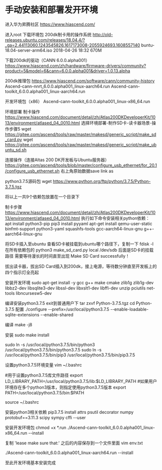 # 手动安装和部署发开环境
进入华为昇腾社区 https://www.hiascend.com/

进入root
下载环境包
200dk制卡用的操作系统 http://old-releases.ubuntu.com/releases/18.04.4/?_ga=2.44113060.1243545826.1617173008-2055924693.1608557140 
buntu-18.04-server-arm64.iso	2018-04-26 18:32 	670M

下载200dk的驱动（CANN 6.0.0.alpha001）
https://www.hiascend.com/zh/hardware/firmware-drivers/community?product=5&model=6&cann=6.0.0.alpha001&driver=1.0.13.alpha

200dk推理包
https://www.hiascend.com/software/cann/community-history
Ascend-cann-nnrt_6.0.0.alpha001_linux-aarch64.run
Ascend-cann-toolkit_6.0.0.alpha001_linux-aarch64.run

开发环境包（x86）
Ascend-cann-toolkit_6.0.0.alpha001_linux-x86_64.run

环境部署
制卡操作
https://www.hiascend.com/document/detail/zh/Atlas200DKDeveloperKit/1013/environment/atlased_04_0010.html
选择环境部署-制作SD卡-读卡器场景-操作步骤5
wget https://gitee.com/ascend/tools/raw/master/makesd/generic_script/make_sd_card.py
wget https://gitee.com/ascend/tools/raw/master/makesd/generic_script/make_ubuntu_sd.sh

连接操作（连接Altas 200 DK开发板与Ubuntu服务器）
https://gitee.com/ascend/tools/blob/master/configure_usb_ethernet/for_20.1/configure_usb_ethernet.sh
右上角原始数据save link as

python3.7.5源码包
wget https://www.python.org/ftp/python/3.7.5/Python-3.7.5.tgz

将以上一共9个依赖包放置在一个目录下

制卡步骤
https://www.hiascend.com/document/detail/zh/Atlas200DKDeveloperKit/1013/environment/atlased_04_0010.html
执行如下命令安装相关python依赖：
apt install python3-pip
pip3 install pyyaml
apt-get install qemu-user-static binfmt-support python3-yaml squashfs-tools gcc-aarch64-linux-gnu g++-aarch64-linux-gnu

将SD卡插入至ubuntu
查看SD卡被挂载到ubuntu哪个路径下，复制一下
fdisk -l
在所有依赖包的
python3 make_sd_card.py local /dev/sdb 后面是SD卡的挂载路径
需要等待漫长的时间直至出现 Make SD Card successfully！

拔出读卡器，拔出SD Card插入到200dk，接上电源，等待数分钟直至开发板上的四个指示灯全亮起

安装开发环境
sudo apt-get install -y gcc g++ make cmake zlib1g zlib1g-dev libbz2-dev libsqlite3-dev libssl-dev libxslt1-dev libffi-dev unzip pciutils net-tools libncursesw5-dev 

编译安装python3.7.5
exit到普通用户下
tar zxvf Python-3.7.5.tgz
cd Python-3.7.5
配置
./configure --prefix=/usr/local/python3.7.5 --enable-loadable-sqlite-extensions --enable-shared

编译
make -j8

安装
sudo make install

sudo ln -s /usr/local/python3.7.5/bin/python3 /usr/local/python3.7.5/bin/python3.7.5
sudo ln -s /usr/local/python3.7.5/bin/pip3 /usr/local/python3.7.5/bin/pip3.7.5

设置python3.7.5环境变量
vim ~/.bashrc

#用于设置python3.7.5库文件路径
export LD_LIBRARY_PATH=/usr/local/python3.7.5/lib:$LD_LIBRARY_PATH
#如果用户环境存在多个python3版本，则指定使用python3.7.5版本
export PATH=/usr/local/python3.7.5/bin:$PATH

source ~/.bashrc

安装python3相关依赖
pip3.7.5 install attrs psutil decorator numpy protobuf==3.11.3 scipy sympy cffi --user

安装开发环境包
chmod +x *.run
./Ascend-cann-toolkit_6.0.0.alpha001_linux-x86_64.run --install

复制 'lease make sure that:' 之后的内容保存到一个文件里面
vim env.txt

./Ascend-cann-toolkit_6.0.0.alpha001_linux-aarch64.run --install

至此开发环境基本安装完成



